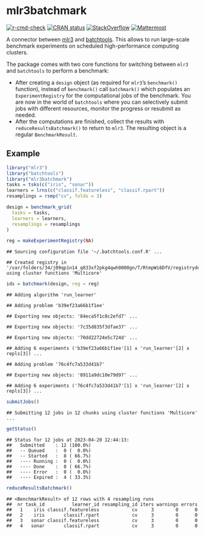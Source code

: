 
# mlr3batchmark

[![r-cmd-check](https://github.com/mlr-org/mlr3batchmark/actions/workflows/r-cmd-check.yml/badge.svg)](https://github.com/mlr-org/mlr3batchmark/actions/workflows/r-cmd-check.yml)
[![CRAN
status](https://www.r-pkg.org/badges/version/mlr3batchmark)](https://CRAN.R-project.org/package=mlr3batchmark)
[![StackOverflow](https://img.shields.io/badge/stackoverflow-mlr3-orange.svg)](https://stackoverflow.com/questions/tagged/mlr3)
[![Mattermost](https://img.shields.io/badge/chat-mattermost-orange.svg)](https://lmmisld-lmu-stats-slds.srv.mwn.de/mlr_invite/)

A connector between [mlr3](https://github.com/mlr-org/mlr3) and
[batchtools](https://mllg.github.io/batchtools/). This allows to run
large-scale benchmark experiments on scheduled high-performance
computing clusters.

The package comes with two core functions for switching between `mlr3`
and `batchtools` to perform a benchmark:

- After creating a `design` object (as required for `mlr3`’s
  `benchmark()` function), instead of `benchmark()` call `batchmark()`
  which populates an `ExperimentRegistry` for the computational jobs of
  the benchmark. You are now in the world of `batchtools` where you can
  selectively submit jobs with different resources, monitor the progress
  or resubmit as needed.
- After the computations are finished, collect the results with
  `reduceResultsBatchmark()` to return to `mlr3`. The resulting object
  is a regular `BenchmarkResult`.

## Example

``` r
library("mlr3")
library("batchtools")
library("mlr3batchmark")
tasks = tsks(c("iris", "sonar"))
learners = lrns(c("classif.featureless", "classif.rpart"))
resamplings = rsmp("cv", folds = 3)

design = benchmark_grid(
  tasks = tasks,
  learners = learners,
  resamplings = resamplings
)

reg = makeExperimentRegistry(NA)
```

    ## Sourcing configuration file '~/.batchtools.conf.R' ...

    ## Created registry in '/var/folders/34/j09qp1n14_q833xf2pkg4qwh0000gn/T/RtmpWi6DfV/registrydc34daec2ea' using cluster functions 'Multicore'

``` r
ids = batchmark(design, reg = reg)
```

    ## Adding algorithm 'run_learner'

    ## Adding problem 'b39ef23a66b1f1ee'

    ## Exporting new objects: '84eca5f1c8c2efd7' ...

    ## Exporting new objects: '7c35d835f3dfae37' ...

    ## Exporting new objects: '70dd22724e5c724d' ...

    ## Adding 6 experiments ('b39ef23a66b1f1ee'[1] x 'run_learner'[2] x repls[3]) ...

    ## Adding problem '76c4fc7a533d41b7'

    ## Exporting new objects: '8911a9dc10e79d97' ...

    ## Adding 6 experiments ('76c4fc7a533d41b7'[1] x 'run_learner'[2] x repls[3]) ...

``` r
submitJobs()
```

    ## Submitting 12 jobs in 12 chunks using cluster functions 'Multicore' ...

``` r
getStatus()
```

    ## Status for 12 jobs at 2023-04-20 12:44:13:
    ##   Submitted    : 12 (100.0%)
    ##   -- Queued    :  0 (  0.0%)
    ##   -- Started   :  8 ( 66.7%)
    ##   ---- Running :  0 (  0.0%)
    ##   ---- Done    :  8 ( 66.7%)
    ##   ---- Error   :  0 (  0.0%)
    ##   ---- Expired :  4 ( 33.3%)

``` r
reduceResultsBatchmark()
```

    ## <BenchmarkResult> of 12 rows with 4 resampling runs
    ##  nr task_id          learner_id resampling_id iters warnings errors
    ##   1    iris classif.featureless            cv     3        0      0
    ##   2    iris       classif.rpart            cv     3        0      0
    ##   3   sonar classif.featureless            cv     3        0      0
    ##   4   sonar       classif.rpart            cv     3        0      0
